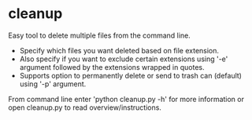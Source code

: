 # cleanup
Easy tool to delete multiple files from the command line.

- Specify which files you want deleted based on file extension.
- Also specify if you want to exclude certain extensions using '-e' argument
followed by the extensions wrapped in quotes.
- Supports option to permanently delete or send to trash can (default) using
'-p' argument.

From command line enter 'python cleanup.py -h' for more information or open
cleanup.py to read overview/instructions.